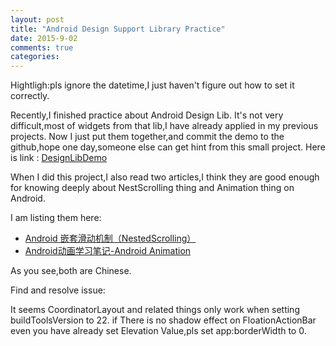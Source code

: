 ```yaml
---
layout: post
title: "Android Design Support Library Practice"
date: 2015-9-02
comments: true
categories: 
---
```


Hightligh:pls ignore the datetime,I just haven't figure out how to set it correctly.

Recently,I finished practice about Android Design Lib. It's not very difficult,most of widgets from  that lib,I have already applied in my previous projects. Now I just put them together,and commit the demo to the github,hope one day,someone else can get hint from this small project.
Here is link : [DesignLibDemo](https://github.com/OnlyWangyn/DesignLibDemo)

When I did this project,I also read two articles,I think they are good enough for knowing deeply about NestScrolling thing and Animation thing on Android.

I am listing them here:

- [Android 嵌套滑动机制（NestedScrolling）](http://segmentfault.com/a/1190000002873657)
- [Android动画学习笔记-Android Animation](http://www.cnblogs.com/angeldevil/archive/2011/12/02/2271096.html)

As you see,both are Chinese.

Find and resolve issue:  


 It seems CoordinatorLayout and related things only work when setting buildToolsVersion to 22.
 if There is no shadow effect on FloationActionBar even you have already set Elevation Value,pls set app:borderWidth to 0.
